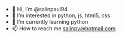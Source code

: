 - 👋 Hi, I’m @salinpaul94
- 👀 I’m interested in python, js, html5, css
- 🌱 I’m currently learning python
- 📫 How to reach me salinpv@hotmail.com
